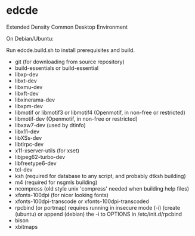 # edcde
Extended Density Common Desktop Environment

On Debian/Ubuntu:

Run edcde.build.sh to install prerequisites and build.

- git (for downloading from source repository)
- build-essentials or build-essential
- libxp-dev
- libxt-dev
- libxmu-dev
- libxft-dev
- libxinerama-dev
- libxpm-dev
- libmotif or libmotif3 or libmotif4 (Openmotif, in non-free or restricted)
- libmotif-dev (Openmotif, in non-free or restricted)
- libxaw7-dev (used by dtinfo)
- libx11-dev
- libXSs-dev
- libtirpc-dev
- x11-xserver-utils (for xset)
- libjpeg62-turbo-dev
- libfreetype6-dev
- tcl-dev
- ksh (required for database to any script, and probably dtksh building)
- m4 (required for nsgmls building)
- ncompress (old style unix 'compress' needed when building help files)
- xfonts-100dpi (for nicer looking fonts)
- xfonts-100dpi-transcode or xfonts-100dpi-transcoded
- rpcbind (or portmap) requires running in insecure mode (-i) (create (ubuntu) or append (debian) the -i to OPTIONS in /etc/init.d/rpcbind
- bison
- xbitmaps

